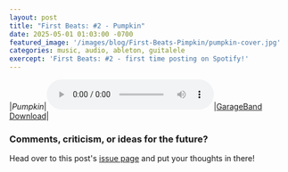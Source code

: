 ```yaml
---
layout: post
title: "First Beats: #2 - Pumpkin"
date: 2025-05-01 01:03:00 -0700
featured_image: '/images/blog/First-Beats-Pimpkin/pumpkin-cover.jpg'
categories: music, audio, ableton, guitalele
exercept: 'First Beats: #2 - first time posting on Spotify!'
---
```


|*Pumpkin*|<audio controls><source src="/audio/first_beats/Waterfall_final.mp3" type="audio/mpeg">Your browser doesn't support audio.</audio>|<a href="/audio/first_beats/Waterfall.band" download>GarageBand Download</a>|



### Comments, criticism, or ideas for the future?

Head over to this post's [issue page](https://github.com/mtnbonez/mtnbonez.github.io/issues/2) and put your thoughts in there!
